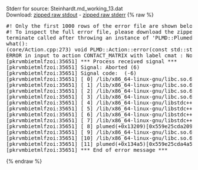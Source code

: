 Stderr for source:  Steinhardt.md_working_13.dat   
Download: [zipped raw stdout](Steinhardt.md_working_13.dat.plumed.stdout.txt.zip) - [zipped raw stderr](Steinhardt.md_working_13.dat.plumed.stderr.txt.zip) 
{% raw %}
<pre>
#! Only the first 1000 rows of the error file are shown below
#! To inspect the full error file, please download the zipped raw stderr file above
terminate called after throwing an instance of 'PLMD::Plumed::ExceptionError'
what():
(core/Action.cpp:273) void PLMD::Action::error(const std::string&) const
ERROR in input to action CONTACT_MATRIX with label cmat : No atoms have been read in
[pkrvmbietmlfzoi:35651] *** Process received signal ***
[pkrvmbietmlfzoi:35651] Signal: Aborted (6)
[pkrvmbietmlfzoi:35651] Signal code:  (-6)
[pkrvmbietmlfzoi:35651] [ 0] /lib/x86_64-linux-gnu/libc.so.6(+0x45330)[0x7f5be1c45330]
[pkrvmbietmlfzoi:35651] [ 1] /lib/x86_64-linux-gnu/libc.so.6(pthread_kill+0x11c)[0x7f5be1c9eb2c]
[pkrvmbietmlfzoi:35651] [ 2] /lib/x86_64-linux-gnu/libc.so.6(gsignal+0x1e)[0x7f5be1c4527e]
[pkrvmbietmlfzoi:35651] [ 3] /lib/x86_64-linux-gnu/libc.so.6(abort+0xdf)[0x7f5be1c288ff]
[pkrvmbietmlfzoi:35651] [ 4] /lib/x86_64-linux-gnu/libstdc++.so.6(+0xa5ff5)[0x7f5be20a5ff5]
[pkrvmbietmlfzoi:35651] [ 5] /lib/x86_64-linux-gnu/libstdc++.so.6(+0xbb0da)[0x7f5be20bb0da]
[pkrvmbietmlfzoi:35651] [ 6] /lib/x86_64-linux-gnu/libstdc++.so.6(_ZSt10unexpectedv+0x0)[0x7f5be20a5a55]
[pkrvmbietmlfzoi:35651] [ 7] /lib/x86_64-linux-gnu/libstdc++.so.6(+0xa5a6f)[0x7f5be20a5a6f]
[pkrvmbietmlfzoi:35651] [ 8] plumed(+0x13209)[0x559e25cda209]
[pkrvmbietmlfzoi:35651] [ 9] /lib/x86_64-linux-gnu/libc.so.6(+0x2a1ca)[0x7f5be1c2a1ca]
[pkrvmbietmlfzoi:35651] [10] /lib/x86_64-linux-gnu/libc.so.6(__libc_start_main+0x8b)[0x7f5be1c2a28b]
[pkrvmbietmlfzoi:35651] [11] plumed(+0x134a5)[0x559e25cda4a5]
[pkrvmbietmlfzoi:35651] *** End of error message ***
</pre>
{% endraw %}
